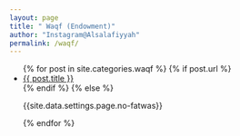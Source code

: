 ```yaml
---
layout: page
title: " Waqf (Endowment)"
author: "Instagram@Alsalafiyyah"
permalink: /waqf/
---
```


<article class="post">
<ul class="posts">
  {% for post in site.categories.waqf %}
    {% if post.url %}
    <li><a href="{{ post.url }}">{{ post.title }}</a>
    </li>
    {% endif %}
    {% else %}
    <p>{{site.data.settings.page.no-fatwas}}</p>
  {% endfor %}
</ul>
</article>
